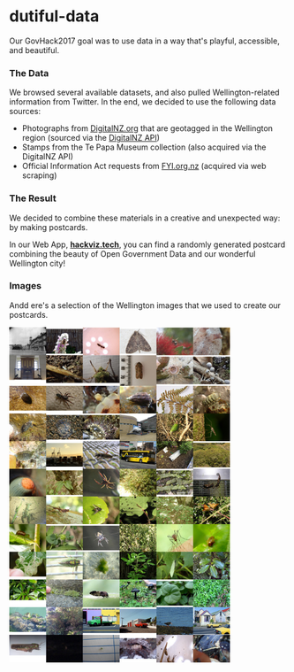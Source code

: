 # dutiful-data

Our GovHack2017 goal was to use data in a way that's playful, accessible, and beautiful.

### The Data

We browsed several available datasets, and also pulled Wellington-related information from Twitter. In the end, we decided to use the following data sources:

* Photographs from [DigitalNZ.org](https://www.digitalnz.org) that are geotagged in the Wellington region (sourced via the [DigitalNZ API](https://www.digitalnz.org/developers))
* Stamps from the Te Papa Museum collection (also acquired via the DigitalNZ API)
* Official Information Act requests from [FYI.org.nz](https://fyi.org.nz/) (acquired via web scraping)

### The Result 

We decided to combine these materials in a creative and unexpected way: by making postcards.

In our Web App, **[hackviz.tech](http://hackviz.tech)**, you can find a randomly generated postcard combining the beauty of Open Government Data and our wonderful Wellington city!

### Images

Andd ere's a selection of the Wellington images that we used to create our postcards.

<img src="./montage-006.jpg" style="width: 400px;"/>
